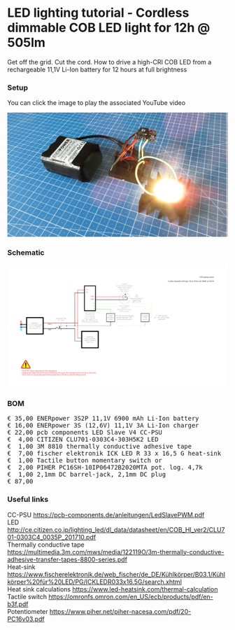 # LED lighting tutorial - Cordless dimmable COB LED light for 12h @ 505lm

Get off the grid. Cut the cord. How to drive a high-CRI COB LED from a rechargeable 11,1V Li-Ion battery for 12 hours at full brightness

### Setup

You can click the image to play the associated YouTube video

[![Alt text](Assets/7b%20result.jpg)](https://www.youtube.com/watch?v=ElcDX1Wc87k)

### Schematic

![](Assets/7b%20schematic.png)

### BOM

<pre>
€ 35,00 ENERpower 3S2P 11,1V 6900 mAh Li-Ion battery
€ 16,00 ENERpower 3S (12,6V) 11,1V 3A Li-Ion charger
€ 22,00 pcb components LED Slave V4 CC-PSU
€  4,00 CITIZEN CLU701-0303C4-303H5K2 LED
€  1,00 3M 8810 thermally conductive adhesive tape
€  7,00 fischer elektronik ICK LED R 33 x 16,5 G heat-sink
€  1,00 Tactile button momentary switch or
€  2,00 PIHER PC16SH-10IP06472B2020MTA pot. log. 4,7k
€  1,00 2,1mm DC barrel-jack, 2,1mm DC plug
€ 87,00
</pre>  

### Useful links  

CC-PSU https://pcb-components.de/anleitungen/LedSlavePWM.pdf  
LED http://ce.citizen.co.jp/lighting_led/dl_data/datasheet/en/COB_HI_ver2/CLU701-0303C4_0035P_201710.pdf  
Thermally conductive tape https://multimedia.3m.com/mws/media/122119O/3m-thermally-conductive-adhesive-transfer-tapes-8800-series.pdf  
Heat-sink https://www.fischerelektronik.de/web_fischer/de_DE/Kühlkörper/B03.1/Kühlkörper%20für%20LED/PG/ICKLEDR033x16.5G/search.xhtml  
Heat sink calculations https://www.led-heatsink.com/thermal-calculation  
Tactile switch https://omronfs.omron.com/en_US/ecb/products/pdf/en-b3f.pdf  
Potentiometer https://www.piher.net/piher-nacesa.com/pdf/20-PC16v03.pdf  

